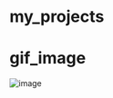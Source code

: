 # my_projects
# gif_image

![image](https://github.com/user-attachments/assets/e8181a6a-3a6c-4819-b32e-a0f29b897b4a)
